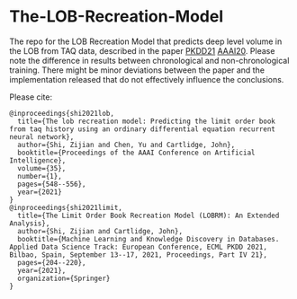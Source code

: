 # The-LOB-Recreation-Model
The repo for the LOB Recreation Model that predicts deep level volume in the LOB from TAQ data, described in the paper [PKDD21](https://arxiv.org/pdf/2107.00534.pdf) [AAAI20](https://ojs.aaai.org/index.php/AAAI/article/view/16133). Please note the difference in results between chronological and non-chronological training. There might be minor deviations between the paper and the implementation released that do not effectively influence the conclusions.

Please cite:
```
@inproceedings{shi2021lob,
  title={The lob recreation model: Predicting the limit order book from taq history using an ordinary differential equation recurrent neural network},
  author={Shi, Zijian and Chen, Yu and Cartlidge, John},
  booktitle={Proceedings of the AAAI Conference on Artificial Intelligence},
  volume={35},
  number={1},
  pages={548--556},
  year={2021}
}
@inproceedings{shi2021limit,
  title={The Limit Order Book Recreation Model (LOBRM): An Extended Analysis},
  author={Shi, Zijian and Cartlidge, John},
  booktitle={Machine Learning and Knowledge Discovery in Databases. Applied Data Science Track: European Conference, ECML PKDD 2021, Bilbao, Spain, September 13--17, 2021, Proceedings, Part IV 21},
  pages={204--220},
  year={2021},
  organization={Springer}
}
```
